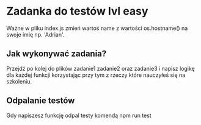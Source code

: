 # Zadanka do testów lvl easy
Ważne w pliku index.js zmień wartoś name z wartości os.hostname() 
na swoje imię np. 'Adrian'.

## Jak wykonywać zadania?
Przejdź po kolej do plików zadanie1 zadanie2 oraz zadanie3
i napisz logikę dla każdej funkcji korzystając przy tym
z rzeczy które nauczyłeś się na szkoleniu.

## Odpalanie testów
Gdy napiszesz funkcję odpal testy komendą
npm run test